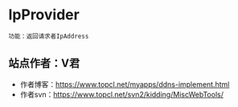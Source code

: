 # IpProvider

``` bash
功能：返回请求者IpAddress
```

## 站点作者：V君

   - 作者博客：https://www.topcl.net/myapps/ddns-implement.html
   - 作者svn：https://www.topcl.net/svn2/kidding/MiscWebTools/
